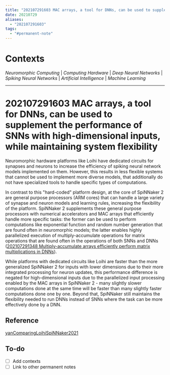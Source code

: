 ```yaml
---
title: "202107291603 MAC arrays, a tool for DNNs, can be used to supplement the performance of SNNs with high-dimensional inputs, while maintaining system flexibility"
date: 20210729
aliases:
  - "202107291603"
tags:
  - "#permanent-note"
---
```


# Contexts

*Neuromorphic Computing* | *Computing Hardware* | *Deep Neural Networks* | *Spiking Neural Networks* | *Artificial Intelligence* | *Machine Learning*

---

# 202107291603 MAC arrays, a tool for DNNs, can be used to supplement the performance of SNNs with high-dimensional inputs, while maintaining system flexibility

Neuromorphic hardware platforms like Loihi have dedicated circuits for synapses and neurons to increase the efficiency of spiking neural network models implemented on them. However, this results in less flexible systems that cannot be used to implement more diverse models, that additionally do not have specialized tools to handle specific types of computations.

In contrast to this "hard-coded" platform design, at the core of SpiNNaker 2 are general purpose processors (ARM cores) that can handle a large variety of synapse and neuron models and learning rules, increasing the flexibility of the platform. SpiNNaker 2 supplements these general purpose processors with numerical accelerators and MAC arrays that efficiently handle more specific tasks: the former can be used to perform computations like exponential function and random number generation that are found often in neuromorphic models; the latter enables highly parallelized execution of multiply-accumulate operations for matrix operations that are found often in the operations of both SNNs and DNNs ([202107291348 Multiply-accumulate arrays efficiently perform matrix multiplications in DNNs](202107291348-Multiply-accumulate-arrays-efficiently-perform-matrix-multiplications-in-DNNs.md)).

While platforms with dedicated circuits like Loihi are faster than the more generalized SpiNNaker 2 for inputs with lower dimensions due to their more integrated processing for neuron updates, this performance difference is negated for high-dimensional inputs due to the parallelized input processing enabled by the MAC arrays in SpiNNaker 2 - many slightly slower computations done at the same time will be faster than many slightly faster computations done one by one. Beyond that, SpiNNaker still maintains the flexibility needed to run DNNs instead of SNNs where the task can be more effectively done by a DNN.

## Reference

[yanComparingLoihiSpiNNaker2021](3.-Literature-Notes/yanComparingLoihiSpiNNaker2021.md)

## To-do

* [ ] Add contexts
* [ ] Link to other permanent notes
